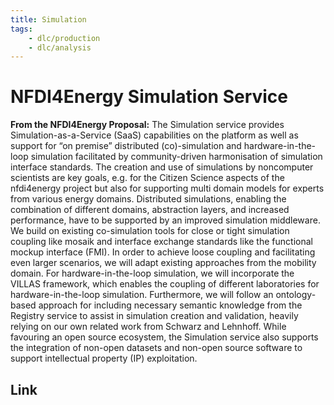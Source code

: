 ```yaml
---
title: Simulation
tags:
    - dlc/production
    - dlc/analysis
---
```

# NFDI4Energy Simulation Service
**From the NFDI4Energy Proposal:** The Simulation service provides Simulation-as-a-Service (SaaS) capabilities on the platform as well as support for “on premise” distributed (co)-simulation and hardware-in-the-loop simulation facilitated by community-driven harmonisation of simulation interface standards. The creation and use of simulations by noncomputer scientists are key goals, e.g. for the Citizen Science aspects of the nfdi4energy project but also for supporting multi domain models for experts from various energy domains. Distributed simulations, enabling the combination of different domains, abstraction layers, and increased performance, have to be supported by an improved simulation middleware. We build on existing co-simulation tools for close or tight simulation coupling like mosaik and interface exchange standards like the functional mockup interface (FMI). In order to achieve loose coupling and facilitating even larger scenarios, we will adapt existing approaches from the mobility domain. For hardware-in-the-loop simulation, we will incorporate the VILLAS framework, which enables the coupling of different laboratories for hardware-in-the-loop simulation. Furthermore, we will follow an ontology-based approach for including necessary semantic knowledge from the Registry service to assist in simulation creation and validation, heavily relying on our own related work from Schwarz and Lehnhoff. While favouring an open source ecosystem, the Simulation service also supports the integration of non-open datasets and non-open source software to support intellectual property (IP) exploitation.

## Link
